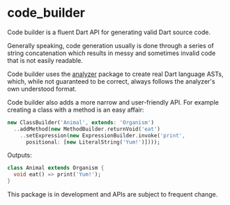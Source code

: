 # code_builder

Code builder is a fluent Dart API for generating valid Dart source code.

Generally speaking, code generation usually is done through a series of
string concatenation which results in messy and sometimes invalid code
that is not easily readable.

Code builder uses the [analyzer](analyzer) package to create real Dart
language ASTs, which, while not guaranteed to be correct, always follows
the analyzer's own understood format.

[analyzer]: https://pub.dartlang.org/packages/analyzer

Code builder also adds a more narrow and user-friendly API. For example
creating a class with a method is an easy affair:

```dart
new ClassBuilder('Animal', extends: 'Organism')
  ..addMethod(new MethodBuilder.returnVoid('eat')
    ..setExpression(new ExpressionBuilder.invoke('print',
      positional: [new LiteralString('Yum!')])));
```

Outputs:
```dart
class Animal extends Organism {
  void eat() => print('Yum!');
}
```

This package is in development and APIs are subject to frequent change.
